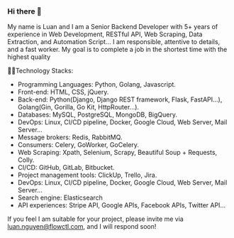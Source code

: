 ### Hi there 👋
My name is Luan and I am a Senior Backend Developer with 5+ years of experience in Web Development, RESTful API, Web Scraping, Data Extraction, and Automation Script... I am responsible, attentive to details, and a fast worker. My goal is to complete a job in the shortest time with the highest quality

👨‍💻Technology Stacks:
- Programming Languages: Python, Golang, Javascript.
- Front-end: HTML, CSS, jQuery.
- Back-end: Python(Django, Django REST framework, Flask, FastAPI...), Golang(Gin, Gorilla, Go Kit, HttpRouter...).
- Databases: MySQL, PostgreSQL, MongoDB, BigQuery.
- DevOps: Linux, CI/CD pipeline, Docker, Google Cloud, Web Server, Mail Server...
- Message brokers: Redis, RabbitMQ.
- Consumers: Celery, GoWorker, GoCelery.
- Web Scraping: Xpath, Selenium, Scrapy, Beautiful Soup + Requests, Colly.
- CI/CD: GitHub, GitLab, Bitbucket.
- Project management tools: ClickUp, Trello, Jira.
- DevOps: Linux, CI/CD pipeline, Docker, Google Cloud, Web Server, Mail Server...
- Search engine: Elasticsearch
- API experiences: Stripe API, Google APIs, Facebook APIs, Twitter API...

If you feel I am suitable for your project, please invite me via luan.nguyen@flowctl.com, and I will respond soon!
